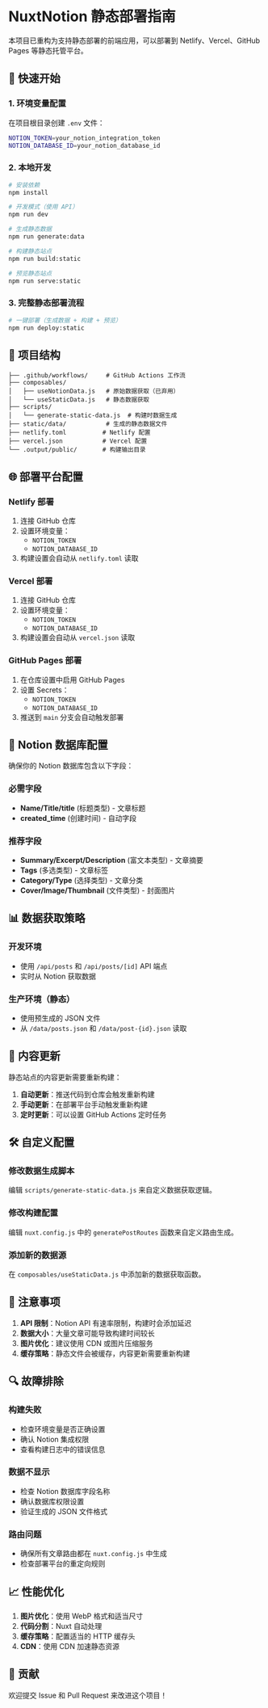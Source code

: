 # NuxtNotion 静态部署指南

本项目已重构为支持静态部署的前端应用，可以部署到 Netlify、Vercel、GitHub Pages 等静态托管平台。

## 🚀 快速开始

### 1. 环境变量配置

在项目根目录创建 `.env` 文件：

```bash
NOTION_TOKEN=your_notion_integration_token
NOTION_DATABASE_ID=your_notion_database_id
```

### 2. 本地开发

```bash
# 安装依赖
npm install

# 开发模式（使用 API）
npm run dev

# 生成静态数据
npm run generate:data

# 构建静态站点
npm run build:static

# 预览静态站点
npm run serve:static
```

### 3. 完整静态部署流程

```bash
# 一键部署（生成数据 + 构建 + 预览）
npm run deploy:static
```

## 📁 项目结构

```
├── .github/workflows/     # GitHub Actions 工作流
├── composables/
│   ├── useNotionData.js   # 原始数据获取（已弃用）
│   └── useStaticData.js   # 静态数据获取
├── scripts/
│   └── generate-static-data.js  # 构建时数据生成
├── static/data/           # 生成的静态数据文件
├── netlify.toml          # Netlify 配置
├── vercel.json           # Vercel 配置
└── .output/public/       # 构建输出目录
```

## 🌐 部署平台配置

### Netlify 部署

1. 连接 GitHub 仓库
2. 设置环境变量：
   - `NOTION_TOKEN`
   - `NOTION_DATABASE_ID`
3. 构建设置会自动从 `netlify.toml` 读取

### Vercel 部署

1. 连接 GitHub 仓库
2. 设置环境变量：
   - `NOTION_TOKEN`
   - `NOTION_DATABASE_ID`
3. 构建设置会自动从 `vercel.json` 读取

### GitHub Pages 部署

1. 在仓库设置中启用 GitHub Pages
2. 设置 Secrets：
   - `NOTION_TOKEN`
   - `NOTION_DATABASE_ID`
3. 推送到 `main` 分支会自动触发部署

## 🔧 Notion 数据库配置

确保你的 Notion 数据库包含以下字段：

### 必需字段
- **Name/Title/title** (标题类型) - 文章标题
- **created_time** (创建时间) - 自动字段

### 推荐字段
- **Summary/Excerpt/Description** (富文本类型) - 文章摘要
- **Tags** (多选类型) - 文章标签
- **Category/Type** (选择类型) - 文章分类
- **Cover/Image/Thumbnail** (文件类型) - 封面图片

## 📊 数据获取策略

### 开发环境
- 使用 `/api/posts` 和 `/api/posts/[id]` API 端点
- 实时从 Notion 获取数据

### 生产环境（静态）
- 使用预生成的 JSON 文件
- 从 `/data/posts.json` 和 `/data/post-{id}.json` 读取

## 🔄 内容更新

静态站点的内容更新需要重新构建：

1. **自动更新**：推送代码到仓库会触发重新构建
2. **手动更新**：在部署平台手动触发重新构建
3. **定时更新**：可以设置 GitHub Actions 定时任务

## 🛠️ 自定义配置

### 修改数据生成脚本

编辑 `scripts/generate-static-data.js` 来自定义数据获取逻辑。

### 修改构建配置

编辑 `nuxt.config.js` 中的 `generatePostRoutes` 函数来自定义路由生成。

### 添加新的数据源

在 `composables/useStaticData.js` 中添加新的数据获取函数。

## 🚨 注意事项

1. **API 限制**：Notion API 有速率限制，构建时会添加延迟
2. **数据大小**：大量文章可能导致构建时间较长
3. **图片优化**：建议使用 CDN 或图片压缩服务
4. **缓存策略**：静态文件会被缓存，内容更新需要重新构建

## 🔍 故障排除

### 构建失败
- 检查环境变量是否正确设置
- 确认 Notion 集成权限
- 查看构建日志中的错误信息

### 数据不显示
- 检查 Notion 数据库字段名称
- 确认数据库权限设置
- 验证生成的 JSON 文件格式

### 路由问题
- 确保所有文章路由都在 `nuxt.config.js` 中生成
- 检查部署平台的重定向规则

## 📈 性能优化

1. **图片优化**：使用 WebP 格式和适当尺寸
2. **代码分割**：Nuxt 自动处理
3. **缓存策略**：配置适当的 HTTP 缓存头
4. **CDN**：使用 CDN 加速静态资源

## 🤝 贡献

欢迎提交 Issue 和 Pull Request 来改进这个项目！